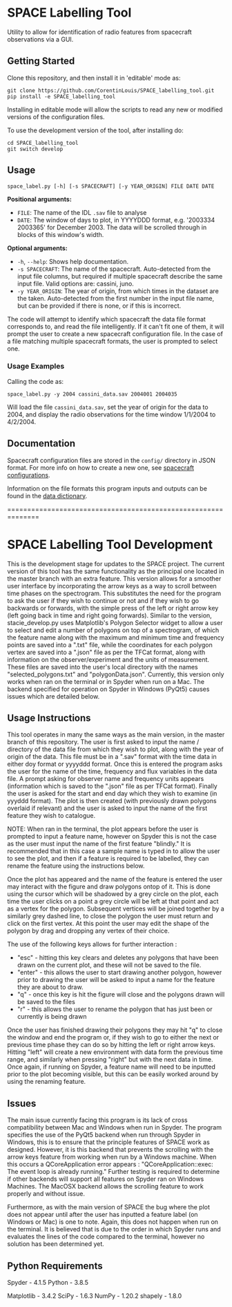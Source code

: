# SPACE Labelling Tool

Utility to allow for identification of radio features from spacecraft observations via a GUI.


## Getting Started

Clone this repository, and then install it in 'editable' mode as:
```shell
git clone https://github.com/CorentinLouis/SPACE_labelling_tool.git
pip install -e SPACE_labelling_tool
```
Installing in editable mode will allow the scripts to read any new or modified versions of the configuration files.

To use the development version of the tool, after installing do:
```shell
cd SPACE_labelling_tool
git switch develop
```

## Usage

```shell
space_label.py [-h] [-s SPACECRAFT] [-y YEAR_ORIGIN] FILE DATE DATE
```

**Positional arguments:**
* `FILE`: The name of the IDL `.sav` file to analyse
* `DATE`: The window of days to plot, in YYYYDDD format, e.g. '2003334 2003365' for December 2003.
  The data will be scrolled through in blocks of this window's width.

**Optional arguments:**
* `-h`, `--help`: Shows help documentation.
* `-s SPACECRAFT`: The name of the spacecraft. Auto-detected from the input file columns, 
  but required if multiple spacecraft describe the same input file. Valid options are: cassini, juno.
* `-y YEAR_ORIGIN`: The year of origin, from which times in the dataset are the taken. Auto-detected from the first 
  number in the input file name, but can be provided if there is none, or if this is incorrect.

The code will attempt to identify which spacecraft the data file format corresponds to, and read the file intelligently.
If it can't fit one of them, it will prompt the user to create a new spacecraft configuration file.
In the case of a file matching multiple spacecraft formats, the user is prompted to select one.


### Usage Examples

Calling the code as:
```shell
space_label.py -y 2004 cassini_data.sav 2004001 2004035
```
Will load the file `cassini_data.sav`, set the year of origin for the data to 2004, and display the radio observations
for the time window 1/1/2004 to 4/2/2004.


## Documentation

Spacecraft configuration files are stored in the `config/` directory in JSON format. 
For more info on how to create a new one, see [spacecraft configurations](docs/spacecraft_configurations.md).

Information on the file formats this program inputs and outputs can be found in the [data dictionary](docs/data_dictionary.md).


==============================================================

# SPACE Labelling Tool Development 

This is the development stage for updates to the SPACE project. 
The current version of this tool has the same functionality as the principal one located in the master branch with an extra feature. 
This version allows for a smoother user interface by incorporating the arrow keys as a way to scroll between time phases on the spectrogram. 
This substitutes the need for the program to ask the user if they wish to continue or not and if they wish to go backwards or forwards, 
with the simple press of the left or right arrow key (left going back in time and right going forwards). 
Similar to the version, stacie_develop.py uses Matplotlib's Polygon Selector widget to allow a user to select and edit a number of polygons on top of a spectrogram, 
of which the feature name along with the maximum and minimum time and frequency points are saved into a ".txt" file, 
while the coordinates for each polygon vertex are saved into a ".json" file as per the TFCat format, 
along with information on the observer/experiment and the units of measurement. 
These files are saved into the user's local directory with the names "selected_polygons.txt" and "polygonData.json". 
Currently, this version only works when ran on the terminal or in Spyder when run on a Mac. 
The backend specified for operation on Spyder in Windows (PyQt5) causes issues which are detailed below.

## Usage Instructions

This tool operates in many the same ways as the main version, in the master branch of this repository. 
The user is first asked to input the name / directory of the data file from which they wish to plot, 
along with the year of origin of the data. 
This file must be in a ".sav" format with the time data in either doy format or yyyyddd format. 
Once this is entered the program asks the user for the name of the time, frequency and flux variables in the data file. 
A prompt asking for observer name and frequency units appears (information which is saved to the ".json" file as per TFCat format). 
Finally the user is asked for the start and end day which they wish to examine (in yyyddd format). 
The plot is then created (with previously drawn polygons overlaid if relevant) and the user is asked to input the name of the first feature they wish to catalogue. 

NOTE: When ran in the terminal, the plot appears before the user is prompted to input a feature name, 
however on Spyder this is not the case as the user must input the name of the first feature "blindly." 
It is recommended that in this case a sample name is typed in to allow the user to see the plot, 
and then if a feature is required to be labelled, they can rename the feature using the instructions below. 

Once the plot has appeared and the name of the feature is entered the user may interact with the figure and draw polygons ontop of it. 
This is done using the cursor which will be shadowed by a grey circle on the plot, 
each time the user clicks on a point a grey circle will be left at that point and act as a vertex for the polygon. 
Subsequent vertices will be joined together by a similarly grey dashed line, 
to close the polygon the user must return and click on the first vertex. 
At this point the user may edit the shape of the polygon by drag and dropping any vertex of their choice.

The use of the following keys allows for further interaction :
* "esc" - hitting this key clears and deletes any polygons that have been drawn on the current plot, and these will not be saved to the file.
* "enter" - this allows the user to start drawing another polygon, however prior to drawing the user will be asked to input a name for the feature they are about to draw.
* "q" - once this key is hit the figure will close and the polygons drawn will be saved to the files
* "r" - this allows the user to rename the polygon that has just been or currently is being drawn

Once the user has finished drawing their polygons they may hit "q" to close the window and end the program or, 
if they wish to go to either the next or previous time phase they can do so by hitting the left or right arrow keys. 
Hitting "left" will create a new environment with data form the previous time range, 
and similarly when pressing "right" but with the next data in time. Once again, if running on Spyder, 
a feature name will need to be inputted prior to the plot becoming visible, 
but this can be easily worked around by using the renaming feature. 

## Issues

The main issue currently facing this program is its lack of cross compatibility between Mac and Windows when run in Spyder. 
The program specifies the use of the PyQt5 backend when run through Spyder in Windows, this is to ensure that the principle features of SPACE work as designed. 
However, it is this backend that prevents the scrolling with the arrow keys feature from working when run by a Windows machine. 
When this occurs a QCoreApplication error appears : "QCoreApplication::exec: The event loop is already running." 
Further testing is required to determine if other backends will support all features on Spyder ran on Windows Machines. 
The MacOSX backend allows the scrolling feature to work properly and without issue. 

Furthermore, as with the main version of SPACE the bug where the plot does not appear until after the user has inputted a feature label (on Windows or Mac) is one to note. 
Again, this does not happen when run on the terminal. 
It is believed that is due to the order in which Spyder runs and evaluates the lines of the code compared to the terminal, 
however no solution has been determined yet. 

## Python Requirements
Spyder - 4.1.5 
Python - 3.8.5

Matplotlib - 3.4.2
SciPy - 1.6.3
NumPy - 1.20.2
shapely - 1.8.0
